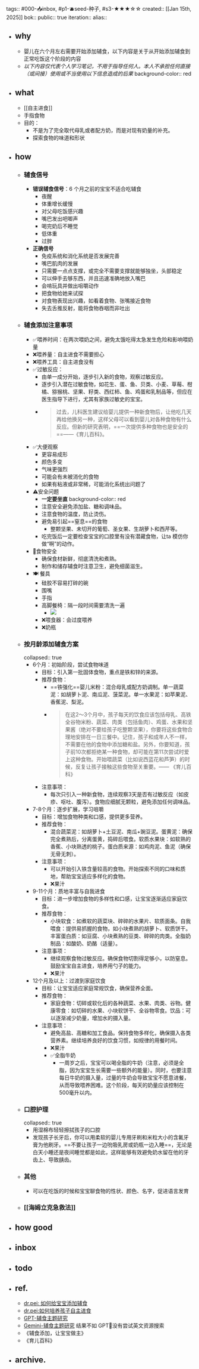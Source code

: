 tags:: #000-📥inbox, #p1-🫐seed-种子, #s3-★★★☆☆ 
created:: [[Jan 15th, 2025]] 
bok::
public:: true
iteration::
alias::

- ## why
	- 婴儿在六个月左右需要开始添加辅食，以下内容是关于从开始添加辅食到正常吃饭这个阶段的内容
	- *以下内容仅代表个人学习笔记，不用于指导任何人。本人不承担任何直接（或间接）使用或不当使用以下信息造成的后果*
	  background-color:: red
- ## what
	- [[自主进食]]
	- 手指食物
	- 目的：
		- 不是为了完全取代母乳或者配方奶，而是对现有奶量的补充。
		- 探索食物的味道和形状
- ## how
	- ### 辅食信号
		- **错误辅食信号**：6 个月之前的宝宝不适合吃辅食
			- 夜醒
			- 体重增长缓慢
			- 对父母吃饭感兴趣
			- 嘴巴发出吧唧声
			- 喝完奶后不睡觉
			- 低体重
			- 过胖
		- **正确信号**
			- 免疫系统和消化系统是否发展完善
			- 嘴巴肌肉的发展
			- 只需要一点点支撑，或完全不需要支撑就能够独坐，头部稳定
			- 可以伸手去够东西，并且迅速准确地放入嘴巴
			- 会啃玩具并做出咀嚼动作
			- 把食物给她来试探
			- 对食物表现出兴趣，如看着食物、张嘴接近食物
			- 失去舌推反射，能将食物吞咽而非吐出
	- ### 辅食添加注意事项
		- ✅喂养时间：在两次喂奶之间，避免太饿吃得太急发生危险和影响喂奶量
		- ❌喂养量：自主进食不需要担心
		- ❌喂养工具：自主进食没有
		- ✅过敏反应：
			- 由单一成分开始，逐步引入新的食物，观察过敏反应。
			- 逐步引入潜在过敏食物，如花生、蛋、鱼、贝类、小麦、草莓、柑橘、猕猴桃、坚果、籽类、西红柿、鱼、鸡蛋和乳制品等，但应在医生指导下进行，尤其有家族过敏史的宝宝。
			- > 过去，儿科医生建议给婴儿提供一种新食物后，让他吃几天再给他换另一种，这样父母可以看到婴儿对各种食物有什么反应。但新的研究表明，==一次提供多种食物也是安全的==——《育儿百科》。
		- ✅大便观察
			- 更容易成形
			- 颜色多变
			- 气味更强烈
			- 可能会有未被消化的食物
			- 如果有粘液或非常稀，可能消化系统出问题了
		- ⚠️安全问题
			- **一定要坐直**
			  background-color:: red
			- 注意安全避免添加盐、糖和调味品。
			- 注意食物的温度，防止烫伤。
			- 避免易引起==窒息==的食物
				- 整颗坚果、未切开的葡萄、圣女果、生胡萝卜和西芹等。
			- 吃完饭后一定要检查宝宝的口腔里有没有潜藏食物，让ta 模仿你做“啊”的动作。
		- 🥫食物安全
			- 确保食材新鲜，彻底清洗和煮熟。
			- 制作和储存辅食时注意卫生，避免细菌滋生。
		- 🍽️ 餐具
			- 硅胶不容易打碎的碗
			- 围嘴
			- 手指
			- 高脚餐椅：隔一段时间需要清洗一遍
				- ![](https://image.harryrou.wiki/2025-01-15-CleanShot%202025-01-16%20at%2007.31.52%402x.jpg)
			- ❌喂食器：会过度喂养
			- ❌奶瓶
	- ### 按月龄添加辅食方案
	  collapsed:: true
		- 6个月：初始阶段，尝试食物味道
			- 目标：引入第一批固体食物，重点是铁和锌的来源。
			- 推荐食物：
				- ==铁强化==婴儿米粉：混合母乳或配方奶调制。单一蔬菜泥：如胡萝卜泥、南瓜泥、菠菜泥。单一水果泥：如苹果泥、香蕉泥、梨泥。
				- > 在这2～3个月中，孩子每天的饮食应该包括母乳、高铁全谷物米粉、蔬菜、肉类（包括鱼肉）、鸡蛋、水果和坚果酱（绝对不要给孩子吃整颗坚果），你要将这些食物合理地安排在一日三餐中。记住，孩子和成年人不一样，不需要在他的食物中添加糖和盐。另外，你要知道，孩子前10次都拒绝某一种食物，却可能在第11次尝试时爱上这种食物。开始喂蔬菜（比如说西蓝花和芦笋）的时候，反复让孩子接触这些食物至关重要。—— 《育儿百科》
			- 注意事项：
				- 每次只引入一种新食物，连续观察3天是否有过敏反应（如皮疹、呕吐、腹泻）。食物应细腻无颗粒，避免添加任何调味品。
		- 7-8个月：逐步扩展，学习咀嚼
			- 目标：增加食物种类和口感，提供更多营养。
			- 推荐食物：
				- 混合蔬菜泥：如胡萝卜+土豆泥、南瓜+豌豆泥。蛋黄泥：确保完全煮熟后，分离蛋黄，捣碎后喂食。软质水果块：如软熟的香蕉、小块熟透的桃子。蛋白质来源：如鸡肉泥、鱼泥（确保无骨无刺）。
			- 注意事项：
				- 可以开始引入铁含量较高的食物。开始探索不同的口味和质地，帮助宝宝适应多样化的食物。
				- ❌果汁
		- 9-11个月：质地丰富与自我进食
			- 目标：进一步增加食物的多样性和口感，让宝宝逐渐适应家庭饮食。
			- 推荐食物：
				- 小块软食：如煮软的蔬菜块、碎碎的水果片、软质面条。自我喂食：提供易抓握的食物，如小块煮熟的胡萝卜、软质饼干。丰富蛋白质：如豆腐、小块煮熟的豆类、碎碎的肉类。全脂奶制品：如酸奶、奶酪（适量）。
			- 注意事项：
				- 继续观察食物过敏反应。确保食物切割得足够小，以防窒息。鼓励宝宝自主进食，培养用勺子的能力。
				- ❌果汁
		- 12个月及以上：过渡到家庭饮食
			- 目标：让宝宝适应家庭常规饮食，确保营养全面。
			- 推荐食物：
				- 家庭食物：切碎或软化后的各种蔬菜、水果、肉类、谷物。健康零食：如切碎的水果、小块软饼干、全谷物零食。饮品：可以逐渐减少奶量，增加水的摄入量。
			- 注意事项：
				- 避免高盐、高糖和加工食品。保持食物多样化，确保摄入各类营养素。继续培养良好的饮食习惯，如规律的用餐时间。
				- ❌果汁
				- ✅全脂牛奶
					- 一周岁之后，宝宝可以喝全脂的牛奶（注意，必须是全脂，因为宝宝生长需要一些额外的能量）。同时，也要注意每日牛奶的摄入量，过量的牛奶会导致宝宝不愿意进餐，从而导致喂养困难。这个阶段，每天的奶量应该控制在500毫升以内。
	- ### 口腔护理
	  collapsed:: true
		- 用湿棉布轻轻擦拭孩子的口腔
		- 发现孩子长牙后，你可以用柔软的婴儿专用牙刷和米粒大小的含氟牙膏为他刷牙。==不要让孩子一边吮吸乳房或奶瓶一边入睡==，无论是白天小睡还是夜间睡觉都是如此，这样能够有效避免奶水留在他的牙齿上、导致龋齿。
	- ### 其他
		- 可以在吃饭的时候和宝宝聊食物的性状、颜色、名字，促进语言发育
	- ### [[海姆立克急救法]]
- ## how good
- ## inbox
- ## todo
- ## ref.
	- [dr.pei: 如何给宝宝添加辅食](https://readwise.io/reader/shared/01jhhrnrqcwa67j3j2pvfwtxhd)
	- [dr.pei:如何培养孩子自主进食](https://readwise.io/reader/shared/01jhhrmzhggvwkjemf4g5jmypa)
	- [GPT-辅食主题研究](https://readwise.io/reader/shared/01jhhrmfw93nxbnmbs404rqgrq)
	- [Gemini-辅食主题研究](https://readwise.io/reader/shared/01jhhrkakx1a2j1b55k5046bxb) 结果不如 GPT🤣没有尝试英文资源搜索
	- 《辅食添加，让宝宝做主》
	- 《育儿百科》
- ## archive.